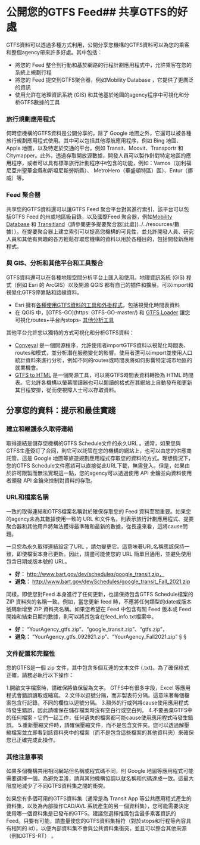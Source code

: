# 公開您的GTFS Feed## 共享GTFS的好處 
 
 GTFS資料可以透過多種方式利用，公開分享您機構的GTFS資料可以為您的乘客和整個agency帶來許多好處。其中包括： 
 
 - 將您的 Feed 整合到行動和基於網路的行程計劃應用程式中，允許乘客在您的系統上規劃行程 
 - 將您的 Feed 提交到GTFS聚合器，例如Mobility Database ，它提供了更廣泛的資訊
 - 使用允許在地理資訊系統 (GIS) 和其他基於地圖的agency程序中可視化和分析GTFS數據的工具
 
### 旅行規劃應用程式
 
何時您機構的GTFS資料是公開分享的，除了 Google 地圖之外，它還可以被各種旅行規劃應用程式使用。其中可以包括其他導航應用程序，例如 Bing 地圖、Apple 地圖，以及特定於交通的平台，例如 Transit、Moovit、Transportr 和 Citymapper。此外，透過存取開放源數據，開發人員可以製作針對特定地區的應用程序，或者可以具有標準旅行計劃程序中t包含的功能，例如：Vamos（加利福尼亞州聖華金縣和斯坦尼斯勞斯縣）、 MetroHero（華盛頓特區）區）、Entur（挪威）等。 
 
### Feed 聚合器 
 
 共享您的GTFS資料還可以讓GTFS Feed 聚合平台對其進行索引，該平台可以包括GTFS Feed 的州或地區級目錄，以及國際Feed 聚合器，例如[Mobility Database](https:) 和 [Transitland](https:)（請參閱更多提要聚合器[此處](../../resources/數據））。在提要聚合器上建立索引可以提高您機構的可見性，並允許開發人員、研究人員和其他有興趣的各方輕鬆存取您機構的資料以用於各種目的，包括開發新應用程式。 
 
### 與 GIS、分析和其他平台和工具整合 
 
 GTFS資料還可以在各種地理空間分析平台上匯入和使用。地理資訊系統 (GIS) 程式（例如 Esri 的 ArcGIS）以及開源 QGIS 都有自己的插件和擴展，可以import和視覺化GTFS停靠點和路線資料。 
 
 - Esri 擁有[各種使用GTFS資料的工具和外掛程式](https: )，包括視覺化時間表資料 
 - 在 QGIS 中，[GTFS-GO](https: GTFS-GO-master/) 和 [GTFS Loader](https:) 讓您可視化routes+平台內stops- [其他分析工具](../../resources/agency-tools) 
 
 其他平台允許您以獨特的方式可視化和分析GTFS資料： 
 
 - [Conveyal](https:) 是一個開源程序，允許使用者importGTFS資料以視覺化時間表、routes和模式，並分析潛在服務變化的影響。使用者還可以import並使用人口統計資料來進行分析，例如不同的routes或時間表將如何影響特定城市地區的就業機會。 
 - [GTFS to HTML](https:) 是一個開源工具，可以將GTFS時間表資料轉換為 HTML 時間表。它允許各機構以螢幕閱讀器也可以閱讀的格式在其網站上自動發布和更新其日程安排，從而使視障人士可以存取資料。 
 
## 分享您的資料：提示和最佳實踐 
 
### 建立和維護永久取得連結 
 
 取得連結是儲存您機構的GTFS Schedule文件的永久URL 。通常，如果您與GTFS生產簽訂了合同，則它可以託管在您的機構的網站上，也可以由您的供應商託管。這是 Google 地圖等旅遊規劃應用程式存取您的資料的方式。理想情況下，您的GTFS Schedule文件應該可以直接從此URL下載，無需登入。但是，如果由於許可限製而無法實現這一點，您的agency可以透過使用 API 金鑰並向資料使用者頒發 API 金鑰來控制對資料的存取。 
 
### URL和檔案名稱 
 
 一致的取得連結和GTFS檔案名稱對於確保存取您的 Feed 資料至關重要。如果您的agency未為其數據使用一致的 URL 和文件名，則表示旅行計劃應用程式、提要聚合器和其他用戶將無法獲得最準確和最新的數據，從長遠來看，這將cause問題。 
 
 一旦您為永久取得連結設定了URL ，請勿變更它。這意味著URL名稱應該保持一致，即使檔案本身已更新。因此，請盡可能使您的 URL 簡單且通用，並避免使用包含日期或版本號的 URL。 
 
 - **好：** http://www.bart.gov/dev/schedules/google_transit.zip，
 - **避免：** http://www.bart.gov/dev/Schedules/google_transit_Fall_2021.zip 
 
 同樣，即使您對Feed 本身進行了任何更新，也請保持包含GTFS Schedule檔案的 ZIP 資料夾的名稱一致。例如，當您更新 feed 時，不應將任何類型的date或版本號碼新增至 ZIP 資料夾名稱。如果您希望在 Feed 中包含有關 Feed 版本或 Feed 開始和結束日期的數據，則可以將其包含在feed_info.txt檔案中。 
 
 - **好：** “YourAgency_gtfs.zip”、“google_transit.zip”、“gtfs.zip”，
 - **避免：** “YourAgency_gtfs_092921.zip”、“YourAgency_Fall2021.zip” § § 
 
### 文件配置和完整性
 
 您的GTFS是一個 zip 文件，其中包含多個互連的文本文件 (.txt)。為了確保格式正確，請務必執行以下操作： 
 
 1.開啟文字檔案時，請確保將值保留為文字。 GTFS中有很多字段，Excel 等應用程式會錯誤讀取或縮寫。 
 2.文件以逗號分隔，而非製表符分隔。這意味著每個檔案包含行記錄，不同的欄位以逗號分隔。 
 3.額外的行或列將cause使用應用程式時發生錯誤，因此請確保在儲存檔案時沒有空白行或空白列。 
 4.不要丟棄GTFS中的任何檔案 - 它們一起工作，任何遺失的檔案都可能cause使用應用程式時發生錯誤。 
 5.重新壓縮文件時，請確保壓縮文件，而不是包含文件夾。您可以透過解壓縮檔案並立即看到該資料夾中的檔案（而不是包含這些檔案的其他資料夾）來確保您已正確完成此操作。 
 
 
### 其他注意事項 
 
 如果多個機構共用相同網站但名稱或程式碼不同，則 Google 地圖等應用程式可能需要選擇一個。為避免混淆，請與其他機構協調以就名稱和代碼達成一致。這最大限度地減少了不同GTFS資料集之間的衝突。 
 
 如果您有多個可用的GTFS資料集（通常是為 Transit App 等公共應用程式產生的資料集，以及為內部操作CAD/AVL 系統產生的另一個資料集），您可能需要決定使用哪一個資料集是已發布的GTFS。建議您選擇推廣包含最多乘客資訊的 Feed。只要有可能，請盡量使您的GTFS資料集相符（對於stops和行程等內容具有相同的 id），以便內部資料集不會與公共資料集衝突，並且可以整合其他來源（例如GTFS-RT） 。 
 

